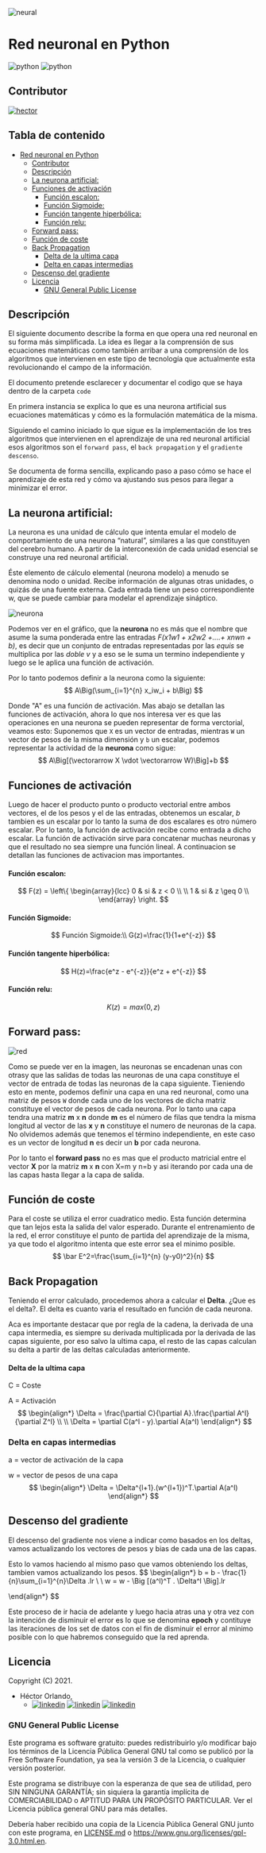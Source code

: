 ![neural](prjc/imgs/artificial-neural-network.svg)

# Red neuronal en Python

![python](https://img.shields.io/badge/python-3.8.10-3776AB?style=flat-square&logo=Python)  ![python](https://img.shields.io/badge/python-v1.21-013243?style=flat-square&logo=numpy)

## Contributor

[![hector](prjc/imgs/avatar-hector.svg)](https://www.linkedin.com/in/hector-orlando-25124a18a/)



## Tabla de contenido


- [Red neuronal en Python](#red-neuronal-en-python)
  - [Contributor](#contributor)
  - [Descripción](#descripción)
  - [La neurona artificial:](#la-neurona-artificial)
  - [Funciones de activación](#funciones-de-activación)
      - [Función escalon:](#función-escalon)
      - [Función Sigmoide:](#función-sigmoide)
      - [Función tangente hiperbólica:](#función-tangente-hiperbólica)
      - [Función relu:](#función-relu)
  - [Forward pass:](#forward-pass)
  - [Función de coste](#función-de-coste)
  - [Back Propagation](#back-propagation)
      - [Delta de la ultima capa](#delta-de-la-ultima-capa)
    - [Delta en capas intermedias](#delta-en-capas-intermedias)
  - [Descenso del gradiente](#descenso-del-gradiente)
  - [Licencia](#licencia)
    - [GNU General Public License](#gnu-general-public-license)

## Descripción

El siguiente documento describe la forma en que opera una red neuronal en su forma más simplificada. La idea es llegar a la comprensión de sus ecuaciones matemáticas como también arribar a una comprensión de los algoritmos que intervienen en este tipo de tecnología que actualmente esta revolucionando el campo de la información.

El documento pretende esclarecer y documentar el codigo que se haya dentro de la carpeta `code`

En primera instancia se explica lo que es una neurona artificial sus ecuaciones matemáticas y cómo es la formulación matemática de la misma.

Siguiendo el camino iniciado lo que sigue es la implementación de los tres algoritmos que intervienen en el aprendizaje de una red neuronal artificial esos algoritmos son el `forward pass`, el `back propagation` y el `gradiente descenso`.

Se documenta de forma sencilla, explicando paso a paso cómo se hace el aprendizaje de esta red y cómo va ajustando sus pesos para llegar a minimizar el error.

## La neurona artificial:

La neurona  es una unidad de cálculo que intenta emular el modelo de comportamiento de una neurona “natural”, similares a las que constituyen del cerebro  humano. A partir de la interconexión de cada unidad esencial se  construye una red neuronal artificial.

Éste elemento de cálculo elemental (neurona modelo) a menudo se denomina nodo o unidad. Recibe información de algunas otras unidades, o quizás de una fuente externa. Cada entrada tiene un peso correspondiente w, que se puede cambiar para modelar el aprendizaje sináptico.

![neurona](prjc/imgs/neurona.svg)

Podemos ver en el gráfico, que la **neurona** no es más que el nombre que asume la suma ponderada entre las entradas *F(x1w1 + x2w2 +....+ xnwn + b)*, es decir que un conjunto de entradas representadas por las *equis* se multiplica por las *doble v* y a eso se le suma un termino independiente y luego se le aplica una función de activación.

Por lo tanto podemos definir  a la neurona como la siguiente:
$$
A\Big(\sum_{i=1}^{n} x_iw_i + b\Big)
$$


Donde "A" es una función de activación. Mas abajo se detallan las funciones de activación, ahora lo que nos interesa ver es que las operaciones en una neurona se pueden representar de forma verctorial, veamos  esto: Suponemos que `X` es un vector de entradas, mientras `W` un vector de pesos de la misma dimensión y `b` un escalar, podemos representar la actividad de la **neurona** como sigue:
$$
A\Big[(\vectorarrow X \vdot \vectorarrow W)\Big]+b
$$

## Funciones de activación

Luego de hacer el producto punto o producto vectorial entre ambos vectores, el de los pesos y el de las entradas, obtenemos un escalar, *b* tambien es un escalar por lo tanto la suma de dos escalares es otro número escalar. Por lo tanto, la función de activación recibe como entrada a dicho escalar. La función de activación sirve para concatenar muchas neuronas y que el resultado no sea siempre una función lineal. A continuacion se detallan las funciones de activacion mas importantes.

#### Función escalon:

$$
F(z) = \left\{ \begin{array}{lcc}
             0 &   si  & z < 0 \\
             \\ 1 &  si & z \geq 0 \\
             \end{array}
   \right.
$$

#### Función Sigmoide:

$$
  Función Sigmoide:\\
   G(z)=\frac{1}{1+e^{-z}}
$$

#### Función tangente hiperbólica:

$$
 H(z)=\frac{e^z - e^{-z}}{e^z + e^{-z}}
$$

#### Función relu:

$$
K(z) = max(0,z)
$$



## Forward pass:

![red](prjc/imgs/redneuronal.png)

Como se puede ver en la imagen, las neuronas se encadenan unas con otrasy que las salidas de todas las neuronas de una capa constituye el vector de entrada de todas las neuronas de la capa siguiente. Tieniendo esto en mente, podemos definir una capa en una red neuronal, como una matriz de pesos `W` donde cada uno de los vectores de dicha matriz constituye el vector de pesos de cada neurona. Por lo tanto una capa tendra una matriz **m** x **n** donde **m** es el número de filas que tendra la misma longitud al vector de las **x** y **n** constituye el numero de neuronas de la capa. No olvidemos además que tenemos el término independiente, en este caso es un vector de longitud **n** es decir un **b** por cada neurona.

Por lo tanto el **forward pass** no es mas que el producto matricial entre el vector **X** por la matriz **m** x **n** con X=m y n=b y asi iterando por cada una de las capas hasta llegar a la capa de salida.

## Función de coste

Para el coste se utiliza el error cuadratico medio. Esta función determina que tan lejos esta la salida del valor esperado. Durante el entrenamiento de la red, el error constituye el punto de partida del aprendizaje de la misma, ya que todo el algoritmo intenta que este error sea el minimo posible.
$$
\bar E^2=\frac{\sum_{i=1}^{n} (y-y0)^2}{n}
$$


## Back Propagation

Teniendo el error calculado, procedemos ahora a calcular el **Delta**. ¿Que es el delta?. El delta es cuanto varia el resultado en función de cada neurona.

Aca es importante destacar que por regla de la cadena, la derivada de una capa intermedia, es siempre su derivada multiplicada por la derivada de las capas siguiente, por eso salvo la ultima capa, el resto de las capas calculan su delta a partir de las deltas calculadas anteriormente.

#### Delta de la ultima capa

C = Coste

A = Activación
$$
\begin{align*}
\Delta = \frac{\partial C}{\partial A}.\frac{\partial A^l}{\partial Z^l} \\ \\
\Delta = \partial C(a^l - y).\partial A(a^l)
\end{align*}
$$

### Delta en capas intermedias

a = vector de activación de la capa

w = vector de pesos de una capa
$$
\begin{align*}
\Delta = \Delta^{l+1}.(w^{l+1})^T.\partial A(a^l)
\end{align*}
$$



## Descenso del gradiente

El descenso del gradiente nos viene a indicar como basados en los deltas, vamos actualizando los vectores de pesos y bias de cada una de las capas.

Esto lo vamos haciendo al mismo paso que vamos obteniendo los deltas, tambien vamos actualizando los pesos.
$$
\begin{align*}
b = b - \frac{1}{n}\sum_{i=1}^{n}\Delta .lr \\ \\
w = w - \Big [(a^l)^T . \Delta^l \Big].lr
 
\end{align*}
$$

Este proceso de ir hacia de adelante y luego hacia atras una y otra vez con la intención de disminuir el error es lo que se denomina **epoch** y contituye las iteraciones de los set de datos con el fin de disminuir el error al minimo posible con lo que habremos conseguido que la red aprenda.

## Licencia

Copyright (C) 2021.

- Héctor Orlando,
  - [![linkedin](https://img.shields.io/badge/LinkedIn--0a66c2?style=social&logo=linkedin)](https://www.linkedin.com/in/hector-orlando-25124a18a/) [![linkedin](https://img.shields.io/badge/GitHub--0a66c2?style=social&logo=GitHub)](https://github.com/hectorcrispens) [![linkedin](https://img.shields.io/badge/Gmail--0a66c2?style=social&logo=Gmail)](mailto:hector.or.cr@gmail.com)

### GNU General Public License

Este programa es software gratuito: puedes redistribuirlo y/o modificar bajo los términos de la Licencia Pública General GNU tal como se publicó por la Free Software Foundation, ya sea la versión 3 de la Licencia, o cualquier versión posterior.

Este programa se distribuye con la esperanza de que sea de utilidad, pero SIN NINGUNA GARANTÍA; sin siquiera la garantía implícita de COMERCIABILIDAD o APTITUD PARA UN PROPÓSITO PARTICULAR. Ver el Licencia pública general GNU para más detalles.

Debería haber recibido una copia de la Licencia Pública General GNU junto con este programa, en [LICENSE.md](http://license.md/) o https://www.gnu.org/licenses/gpl-3.0.html.en.